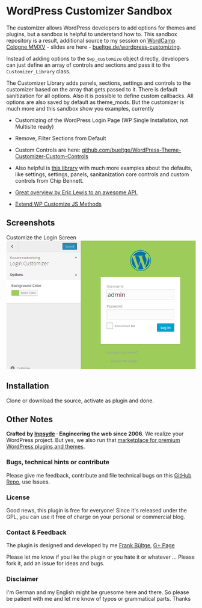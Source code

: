 # WordPress Customizer Sandbox

The customizer allows WordPress developers to add options for themes and plugins, but a sandbox is helpful to understand how to.
This sandbox repository is a result, additional source to my session on [WordCamp Cologne MMXV](https://cologne.wordcamp.org/2015/) - slides are here - [bueltge.de/wordpress-customizing](http://bueltge.de/wordpress-customizing/).

Instead of adding options to the `$wp_customize` object directly, developers can just define an array of controls and sections and pass it to the `Customizer_Library` class.

The Customizer Library adds panels, sections, settings and controls to the customizer based on the array that gets passed to it. There is default sanitization for all options. Also it is possible to define custom callbacks. All options are also saved by default as theme_mods. But the customizer is much more and this sandbox show you examples, currently 

 * Customizing of the WordPress Login Page (WP Single Installation, not Multisite ready)
 * Remove, Filter Sections from Default
 * Custom Controls are here: [github.com/bueltge/WordPress-Theme-Customizer-Custom-Controls](https://github.com/bueltge/WordPress-Theme-Customizer-Custom-Controls)
 
 * Also helpful is [this library](https://github.com/WPTRT/code-examples/tree/master/customizer) with much more examples about the defaults, like settings, settings, panels, sanitanization core controls and custom controls from Chip Bennett.
 * [Great overview by Eric Lewis to an awesome API.](https://gist.github.com/ericandrewlewis/2310fd6d7dabf0696965)
 
 * [Extend WP Customize JS Methods](http://wordpress.stackexchange.com/questions/157280/is-it-possible-to-extend-wp-customize-js-methods/208103#208103) 

## Screenshots
Customize the Login Screen  
![Customizing of the login screen](./customize-login.png)

## Installation
Clone or download the source, activate as plugin and done.

## Other Notes
**Crafted by [Inpsyde](http://inpsyde.com) · Engineering the web since 2006.**
We realize your WordPress project. But yes, we also run that [marketplace for premium WordPress plugins and themes](http://marketpress.com).

### Bugs, technical hints or contribute
Please give me feedback, contribute and file technical bugs on this 
[GitHub Repo](https://github.com/bueltge/customizer-sandbox/issues), use Issues.

### License
Good news, this plugin is free for everyone! Since it's released under the GPL, 
you can use it free of charge on your personal or commercial blog.

### Contact & Feedback
The plugin is designed and developed by me [Frank Bültge](http://bueltge.de), [G+ Page](https://plus.google.com/111291152590065605567/about?rel=author)

Please let me know if you like the plugin or you hate it or whatever ... 
Please fork it, add an issue for ideas and bugs.

### Disclaimer
I'm German and my English might be gruesome here and there. 
So please be patient with me and let me know of typos or grammatical parts. Thanks
